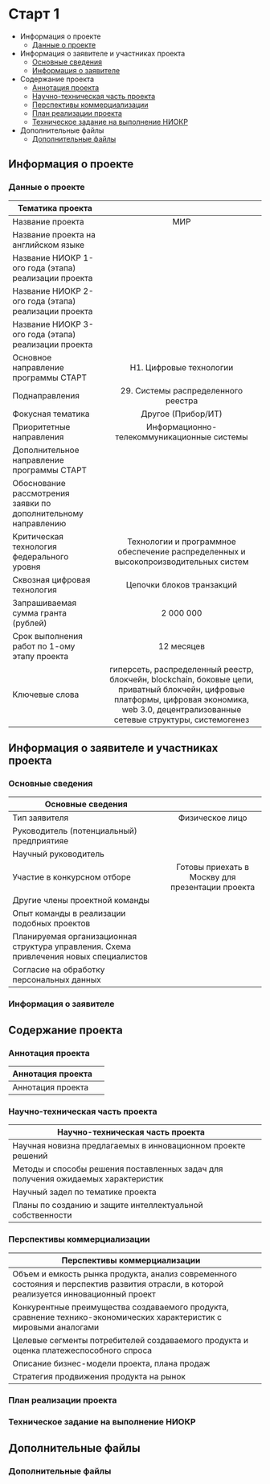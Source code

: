 # Старт 1

* Информация о проекте
    - [Данные о проекте](#1)
* Информация о заявителе и участниках проекта
    - [Основные сведения](#2)
    - [Информация о заявителе](#3)
* Содержание проекта
    - [Аннотация проекта](#4)
    - [Научно-техническая часть проекта](#5)
    - [Перспективы коммерциализации](#6)
    - [План реализации проекта](#7)
    - [Техническое задание на выполнение НИОКР](#8)
* Дополнительные файлы
    - [Дополнительные файлы](#9)

## Информация о проекте
<a name="1"><h3>Данные о проекте</h3></a>

| Тематика проекта        |           | 
| ------------- |:-------------:| 
| Название проекта        | МИР           | 
| Название проекта на английском языке      |  | 
| Название НИОКР 1-ого года (этапа) реализации проекта |       | 
| Название НИОКР 2-ого года (этапа) реализации проекта |        | 
| Название НИОКР 3-ого года (этапа) реализации проекта |        | 
| Основное направление программы СТАРТ | Н1. Цифровые технологии | 
| Поднаправления | 29. Системы распределенного реестра | 
| Фокусная тематика | Другое (Прибор/ИТ) | 
| Приоритетные направления | Информационно-телекоммуникационные системы | 
| Дополнительное направление программы СТАРТ |  | 
| Обоснование рассмотрения заявки по дополнительному направлению |  | 
| Критическая технология федерального уровня | Технологии и программное обеспечение распределенных и высокопроизводительных систем | 
| Сквозная цифровая технология | Цепочки блоков транзакций | 
| Запрашиваемая сумма гранта (рублей) | 2 000 000 | 
| Срок выполнения работ по 1-ому этапу проекта | 12 месяцев | 
| Ключевые слова | гиперсеть, распределенный реестр, блокчейн, blockchain, боковые цепи, приватный блокчейн, цифровые платформы, цифровая экономика, web 3.0, децентрализованные сетевые структуры, системогенез | 

## Информация о заявителе и участниках проекта
<a name="2"><h3>Основные сведения</h3></a>

| Основные сведения |           | 
| ------------- |:-------------:| 
| Тип заявителя | Физическое лицо           | 
| Руководитель (потенциальный) предприятияе      |  | 
| Научный руководитель |       | 
| Участие в конкурсном отборе | Готовы приехать в Москву для презентации проекта      | 
| Другие члены проектной команды |        | 
| Опыт команды в реализации подобных проектов |        | 
| Планируемая организационная структура управления. Схема привлечения новых специалистов |       | 
| Cогласие на обработку персональных данных |       | 

<a name="3"><h3>Информация о заявителе</h3></a>

## Содержание проекта
<a name="4"><h3>Аннотация проекта</h3></a>

| Аннотация проекта |           | 
| ------------- |:-------------:| 
| Аннотация проекта |            | 

<a name="5"><h3>Научно-техническая часть проекта</h3></a>

| Научно-техническая часть проекта |           | 
| ------------- |:-------------:| 
| Научная новизна предлагаемых в инновационном проекте решений |            | 
| Методы и способы решения поставленных задач для получения ожидаемых характеристик |  | 
| Научный задел по тематике проекта |       | 
| Планы по созданию и защите интеллектуальной собственности |       | 

<a name="6"><h3>Перспективы коммерциализации</h3></a>

| Перспективы коммерциализации |           | 
| ------------- |:-------------:| 
| Объем и емкость рынка продукта, анализ современного состояния и перспектив развития отрасли, в которой реализуется инновационный проект |            | 
| Конкурентные преимущества создаваемого продукта, сравнение технико-экономических характеристик с мировыми аналогами |  | 
| Целевые сегменты потребителей создаваемого продукта и оценка платежеспособного спроса |       | 
| Описание бизнес-модели проекта, плана продаж |       | 
| Стратегия продвижения продукта на рынок |       | 

<a name="7"><h3>План реализации проекта</h3></a>
<a name="8"><h3>Техническое задание на выполнение НИОКР</h3></a>

## Дополнительные файлы
<a name="9"><h3>Дополнительные файлы</h3></a>
